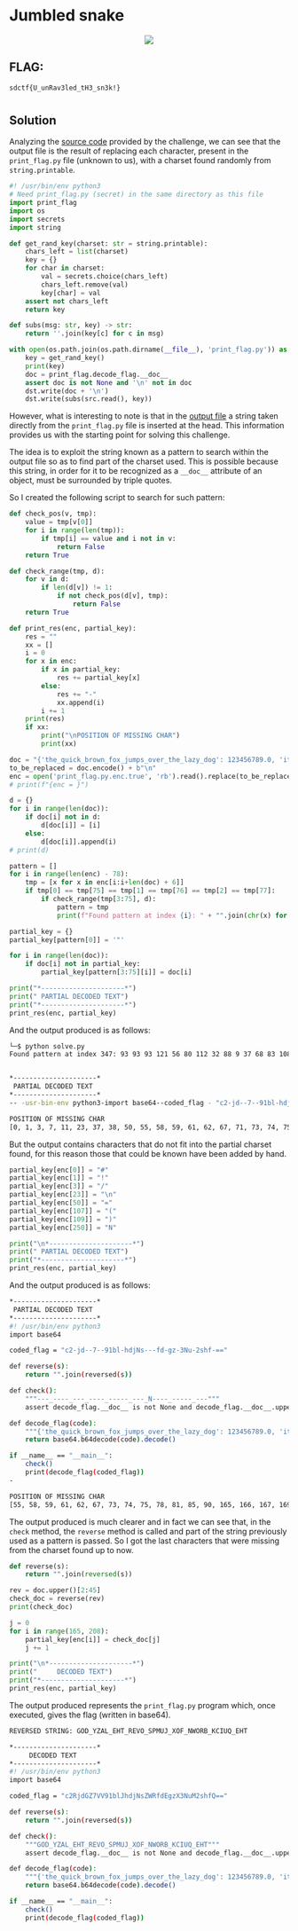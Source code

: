 # Jumbled snake
<p align="center">
  <img src="Attachments/Description.png" />
</p>

## FLAG:
`sdctf{U_unRav3led_tH3_sn3k!}`
#
## Solution
Analyzing the [source code](Attachments/jumble.py) provided by the challenge, we can see that the output file is the result of replacing each character, present in the `print_flag.py` file (unknown to us), with a charset found randomly from `string.printable`.

```python 
#! /usr/bin/env python3
# Need print_flag.py (secret) in the same directory as this file
import print_flag
import os
import secrets
import string

def get_rand_key(charset: str = string.printable):
    chars_left = list(charset)
    key = {}
    for char in charset:
        val = secrets.choice(chars_left)
        chars_left.remove(val)
        key[char] = val
    assert not chars_left
    return key

def subs(msg: str, key) -> str:
    return ''.join(key[c] for c in msg)

with open(os.path.join(os.path.dirname(__file__), 'print_flag.py')) as src, open('print_flag.py.enc', 'w') as dst:
    key = get_rand_key()
    print(key)
    doc = print_flag.decode_flag.__doc__
    assert doc is not None and '\n' not in doc
    dst.write(doc + '\n')
    dst.write(subs(src.read(), key))
```

However, what is interesting to note is that in the [output file](Attachments/print_flag.py.enc) a string taken directly from the `print_flag.py` file is inserted at the head. This information provides us with the starting point for solving this challenge.

The idea is to exploit the string known as a pattern to search within the output file so as to find part of the charset used. This is possible because this string, in order for it to be recognized as a `__doc__` attribute of an object, must be surrounded by triple quotes. 

So I created the following script to search for such pattern:

```python
def check_pos(v, tmp):
	value = tmp[v[0]]
	for i in range(len(tmp)):
		if tmp[i] == value and i not in v:
			return False 
	return True

def check_range(tmp, d):
	for v in d:
		if len(d[v]) != 1:
			if not check_pos(d[v], tmp):
				return False
	return True

def print_res(enc, partial_key):
	res = ""
	xx = []
	i = 0
	for x in enc:
		if x in partial_key:
			res += partial_key[x]
		else:
			res += "-"
			xx.append(i)
		i += 1
	print(res)
	if xx:
		print("\nPOSITION OF MISSING CHAR")
		print(xx)

doc = "{'the_quick_brown_fox_jumps_over_the_lazy_dog': 123456789.0, 'items':[]}"
to_be_replaced = doc.encode() + b"\n"
enc = open('print_flag.py.enc.true', 'rb').read().replace(to_be_replaced, b"")
# print(f"{enc = }")

d = {}
for i in range(len(doc)):
	if doc[i] not in d:
		d[doc[i]] = [i]
	else:
		d[doc[i]].append(i)
# print(d)

pattern = []
for i in range(len(enc) - 78):
	tmp = [x for x in enc[i:i+len(doc) + 6]]
	if tmp[0] == tmp[75] == tmp[1] == tmp[76] == tmp[2] == tmp[77]:
		if check_range(tmp[3:75], d):
			pattern = tmp
			print(f"Found pattern at index {i}: " + "".join(chr(x) for x in tmp) + "\n\n")

partial_key = {}
partial_key[pattern[0]] = '"'

for i in range(len(doc)):
	if doc[i] not in partial_key:
		partial_key[pattern[3:75][i]] = doc[i]

print("*---------------------*")
print(" PARTIAL DECODED TEXT")
print("*---------------------*")
print_res(enc, partial_key)
```

And the output produced is as follows:

```bash
└─$ python solve.py
Found pattern at index 347: 93 93 93 121 56 80 112 32 88 9 37 68 83 108 88 71 69 85 11 101 88 64 85 36 88 122 37 77 111 92 88 85 97 32 69 88 80 112 32 88 87 116 107 12 88 89 85 123 56 47 90 82 109 58 119 104 65 126 95 51 62 54 39 90 56 68 80 32 77 92 56 47 106 63 86 93 93 93


*---------------------*
 PARTIAL DECODED TEXT
*---------------------*
-- -usr-bin-env python3-import base64--coded_flag - "c2-jd--7--91bl-hdj-s---fd-gz-3-u-2shf---"--def reverse-s-:-    return "".join-reversed-s----def check--:-    """---_----_---_----_-----_---_-----_-----_---"""-    assert decode_flag.__doc__ is not -one and decode_flag.__doc__.upper--[2:45] -- reverse-check.__doc__---def decode_flag-code-:-    """{'the_quick_brown_fox_jumps_over_the_lazy_dog': 123456789.0, 'items':[]}"""-    return base64.b64decode-code-.decode----if __name__ -- "__main__":-    check---    print-decode_flag-coded_flag----

POSITION OF MISSING CHAR
[0, 1, 3, 7, 11, 23, 37, 38, 50, 55, 58, 59, 61, 62, 67, 71, 73, 74, 75, 78, 81, 83, 85, 90, 91, 92, 94, 95, 107, 109, 111, 130, 139, 141, 142, 143, 144, 154, 155, 157, 165, 166, 167, 169, 170, 171, 172, 174, 175, 176, 178, 179, 180, 181, 183, 184, 185, 186, 187, 189, 190, 191, 193, 194, 195, 196, 197, 199, 200, 201, 202, 203, 205, 206, 207, 211, 250, 284, 285, 293, 294, 303, 317, 318, 319, 335, 340, 342, 425, 453, 458, 466, 467, 468, 469, 482, 483, 496, 506, 507, 508, 518, 530, 541, 542, 543, 544]
``` 

But the output contains characters that do not fit into the partial charset found, for this reason those that could be known have been added by hand.

```python
partial_key[enc[0]] = "#"
partial_key[enc[1]] = "!"
partial_key[enc[3]] = "/"
partial_key[enc[23]] = "\n"
partial_key[enc[50]] = "="
partial_key[enc[107]] = "("
partial_key[enc[109]] = ")"
partial_key[enc[250]] = "N"

print("\n*---------------------*")
print(" PARTIAL DECODED TEXT")
print("*---------------------*")
print_res(enc, partial_key)
```

And the output produced is as follows:

```bash
*---------------------*
 PARTIAL DECODED TEXT
*---------------------*
#! /usr/bin/env python3
import base64

coded_flag = "c2-jd--7--91bl-hdjNs---fd-gz-3Nu-2shf-=="

def reverse(s):
    return "".join(reversed(s))

def check():
    """---_----_---_----_-----_---_N----_-----_---"""
    assert decode_flag.__doc__ is not None and decode_flag.__doc__.upper()[2:45] == reverse(check.__doc__)

def decode_flag(code):
    """{'the_quick_brown_fox_jumps_over_the_lazy_dog': 123456789.0, 'items':[]}"""
    return base64.b64decode(code).decode()

if __name__ == "__main__":
    check()
    print(decode_flag(coded_flag))
-

POSITION OF MISSING CHAR
[55, 58, 59, 61, 62, 67, 73, 74, 75, 78, 81, 85, 90, 165, 166, 167, 169, 170, 171, 172, 174, 175, 176, 178, 179, 180, 181, 183, 184, 185, 186, 187, 189, 190, 191, 194, 195, 196, 197, 199, 200, 201, 202, 203, 205, 206, 207, 544]
```

The output produced is much clearer and in fact we can see that, in the `check` method, the `reverse` method is called and part of the string previously used as a pattern is passed. So I got the last characters that were missing from the charset found up to now.

```python
def reverse(s):
    return "".join(reversed(s))

rev = doc.upper()[2:45]
check_doc = reverse(rev)
print(check_doc)

j = 0
for i in range(165, 208):
	partial_key[enc[i]] = check_doc[j]
	j += 1

print("\n*---------------------*")
print("     DECODED TEXT")
print("*---------------------*")
print_res(enc, partial_key)
```

The output produced represents the `print_flag.py` program which, once executed, gives the flag (written in base64).

```bash
REVERSED STRING: GOD_YZAL_EHT_REVO_SPMUJ_XOF_NWORB_KCIUQ_EHT

*---------------------*
     DECODED TEXT
*---------------------*
#! /usr/bin/env python3
import base64

coded_flag = "c2RjdGZ7VV91blJhdjNsZWRfdEgzX3NuM2shfQ=="

def reverse(s):
    return "".join(reversed(s))

def check():
    """GOD_YZAL_EHT_REVO_SPMUJ_XOF_NWORB_KCIUQ_EHT"""
    assert decode_flag.__doc__ is not None and decode_flag.__doc__.upper()[2:45] == reverse(check.__doc__)

def decode_flag(code):
    """{'the_quick_brown_fox_jumps_over_the_lazy_dog': 123456789.0, 'items':[]}"""
    return base64.b64decode(code).decode()

if __name__ == "__main__":
    check()
    print(decode_flag(coded_flag))
``` 